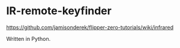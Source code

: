 # IR-remote-keyfinder

https://github.com/jamisonderek/flipper-zero-tutorials/wiki/infrared


Written in Python. 
